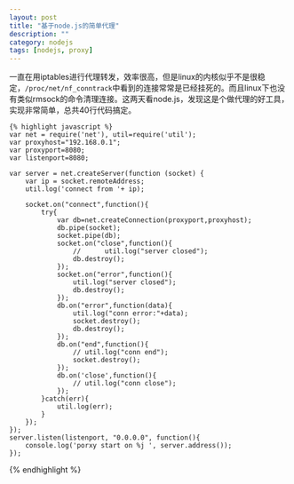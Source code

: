 ```yaml
---
layout: post
title: "基于node.js的简单代理"
description: ""
category: nodejs
tags: [nodejs, proxy]
---
```

一直在用iptables进行代理转发，效率很高，但是linux的内核似乎不是很稳定，`/proc/net/nf_conntrack`中看到的连接常常是已经挂死的。而且linux下也没有类似rmsock的命令清理连接。这两天看node.js，发现这是个做代理的好工具，实现非常简单，总共40行代码搞定。
	
	{% highlight javascript %}
    var net = require('net'), util=require('util');
    var proxyhost="192.168.0.1";
	var proxyport=8080;
	var listenport=8080;
	
	var server = net.createServer(function (socket) {
	    var ip = socket.remoteAddress;
	    util.log('connect from '+ ip);
	    
	    socket.on("connect",function(){
	        try{
	            var db=net.createConnection(proxyport,proxyhost);
	            db.pipe(socket);
	            socket.pipe(db);
	            socket.on("close",function(){
	                //      util.log("server closed");
	                db.destroy();
	            });
	            socket.on("error",function(){
	                util.log("server closed");
	                db.destroy();
	            });
	            db.on("error",function(data){
	                util.log("conn error:"+data);
	                socket.destroy();
	                db.destroy();
	            });
	            db.on("end",function(){
	                // util.log("conn end");
	                socket.destroy();
	            });
	            db.on('close',function(){
	                // util.log("conn close");
	            });
	        }catch(err){
	            util.log(err);                    
	        }
	    });
	});
	server.listen(listenport, "0.0.0.0", function(){
	    console.log('porxy start on %j ', server.address());
	});
{% endhighlight %}	